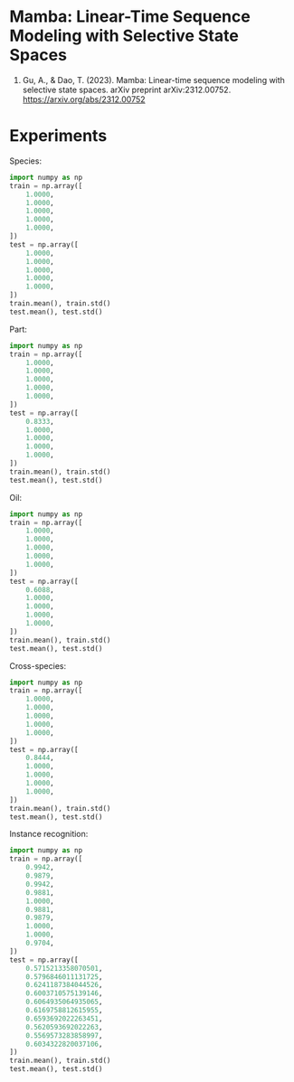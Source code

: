 # Mamba: Linear-Time Sequence Modeling with Selective State Spaces

1. Gu, A., & Dao, T. (2023). Mamba: Linear-time sequence modeling with selective state spaces. arXiv preprint arXiv:2312.00752. https://arxiv.org/abs/2312.00752

# Experiments

Species:

```python
import numpy as np
train = np.array([
    1.0000,
    1.0000,
    1.0000,
    1.0000,
    1.0000,
])
test = np.array([
    1.0000,
    1.0000,
    1.0000,
    1.0000,
    1.0000,
])
train.mean(), train.std()
test.mean(), test.std()
```

Part:

```python
import numpy as np
train = np.array([
    1.0000,
    1.0000,
    1.0000,
    1.0000,
    1.0000,
])
test = np.array([
    0.8333,
    1.0000,
    1.0000,
    1.0000,
    1.0000,
])
train.mean(), train.std()
test.mean(), test.std()
```

Oil:

```python
import numpy as np
train = np.array([
    1.0000,
    1.0000,
    1.0000,
    1.0000,
    1.0000,
])
test = np.array([
    0.6088,
    1.0000,
    1.0000,
    1.0000,
    1.0000,
])
train.mean(), train.std()
test.mean(), test.std()
```

Cross-species:

```python
import numpy as np
train = np.array([
    1.0000,
    1.0000,
    1.0000,
    1.0000,
    1.0000,
])
test = np.array([
    0.8444,
    1.0000,
    1.0000,
    1.0000,
    1.0000,
])
train.mean(), train.std()
test.mean(), test.std()
```

Instance recognition:

```python
import numpy as np
train = np.array([
    0.9942,
    0.9879,
    0.9942,
    0.9881,
    1.0000,
    0.9881,
    0.9879,
    1.0000,
    1.0000,
    0.9704,
])
test = np.array([
    0.5715213358070501,
    0.5796846011131725,
    0.6241187384044526,
    0.6003710575139146,
    0.6064935064935065,
    0.6169758812615955,
    0.6593692022263451,
    0.5620593692022263,
    0.5569573283858997,
    0.6034322820037106,
])
train.mean(), train.std()
test.mean(), test.std()
```
